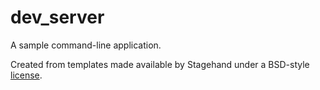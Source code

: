 # dev_server

A sample command-line application.

Created from templates made available by Stagehand under a BSD-style
[license](https://github.com/dart-lang/stagehand/blob/master/LICENSE).
